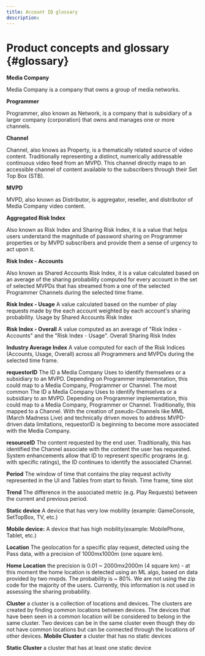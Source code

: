 ```yaml
---
title: Account IQ glossary
description: 
---
```


# Product concepts and glossary {#glossary}

**Media Company**

Media Company is a company that owns a group of media networks.

**Programmer**

Programmer, also known as Network, is a company that is subsidiary of a larger company (corporation) that owns and manages one or more channels.

**Channel**

Channel, also knows as Property, is a thematically related source of video content.  Traditionally representing a distinct, numerically addressable continuous video feed from an MVPD. This channel directly maps to an accessible channel of content available to the subscribers through their Set Top Box (STB).

**MVPD**

MVPD, also known as Distributor, is aggregator, reseller, and distributor of Media Company video content.

**Aggregated Risk Index**

Also known as Risk Index and Sharing Risk Index, it is a value that helps users understand the magnitude of password sharing on Programmer properties or by MVPD subscribers and provide them a sense of urgency to act upon it.

**Risk Index - Accounts**

Also known as Shared Accounts Risk Index, it is a value calculated based on an average of the sharing probability computed for every account in the set of selected MVPDs that has streamed from a one of the selected Programmer Channels during the selected time frame.

**Risk Index - Usage**
A value calculated based on the number of play requests made by the each account weighted by each account's sharing probability.	Usage by Shared Accounts Risk Index

**Risk Index - Overall**
A value computed as an average of "Risk Index - Accounts" and the "Risk Index - Usage".	Overall Sharing Risk Index

**Industry Average Index**
A value computed for each of the Risk Indices (Accounts, Usage, Overall) across all Programmers and MVPDs during the selected time frame.

**requestorID**
The ID a Media Company Uses to identify themselves or a subsidiary to an MVPD.  Depending on Programmer implementation, this could map to a Media Company, Programmer or Channel.  The most common The ID a Media Company Uses to identify themselves or a subsidiary to an MVPD.  Depending on Programmer implementation, this could map to a Media Company, Programmer or Channel.  Traditionally, this mapped to a Channel.  With the creation of pseudo-Channels like MML (March Madness Live) and technically driven moves to address MVPD-driven data limitations, requestorID is beginning to become more associated with the Media Company.

**resourceID**
The content requested by the end user.  Traditionally, this has identified the Channel associate with the content the user has requested.  System enhancements allow that ID to represent specific programs (e.g. with specific ratings), the ID continues to identify the associated Channel.

**Period**
The window of time that contains the play request activity represented in the UI and Tables from start to finish.	Time frame, time slot

**Trend**
The difference in the associated metric (e.g. Play Requests) between the current and previous period.

**Static device** 
A device that has very low mobility (example: GameConsole, SetTopBox, TV, etc.)

**Mobile device:**
A device that has high mobility(example: MobilePhone, Tablet, etc.)

**Location**
The geolocation for a specific play request, detected using the Pass data, with a precision of 1000mx1000m (one square km).

**Home Location**
the precision is 0.01 ~ 2000mx2000m (4 square km) - at this moment the home location is detected using an ML algo, based on data provided by two mvpds. The probability is ~ 80%. We are not using the zip code for the majority of the users. Currently, this information is not used in assessing the sharing probability.

**Cluster** a cluster is a collection of locations and devices. The clusters are created by finding common locations between devices. The devices that have been seen in a common location will be considered to belong in the same cluster. Two devices can be in the same cluster even though they do not have common locations but can be connected through the locations of other devices.
**Mobile Cluster**
a cluster that has no static devices

**Static Cluster**
a cluster that has at least one static device

